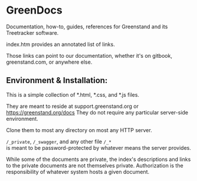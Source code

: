 # GreenDocs
Documentation, how-to, guides, references for Greenstand and its Treetracker software.

index.htm provides an annotated list of links.

Those links can point to our documentation, whether it's on gitbook,
greenstand.com, or anywhere else.

## Environment & Installation: 

This is a simple collection of *.html, *.css, and *.js files.

They are meant to reside at support.greenstand.org or https://greenstand.org/docs
They do not require any particular server-side environment.

Clone them to most any directory on most any HTTP server.

```/_private```, ```/_swagger```, and any other file ```/_*```  
is meant to be password-protected by whatever means the server provides.

While some of the documents are private, the index's descriptions and links
to the private documents are not themselves private. Authorization is the responsibility of whatever system hosts a given document. 
